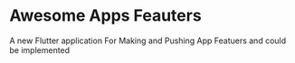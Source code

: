 # Awesome Apps Feauters 

A new Flutter application For Making and Pushing App Featuers and could be implemented 

